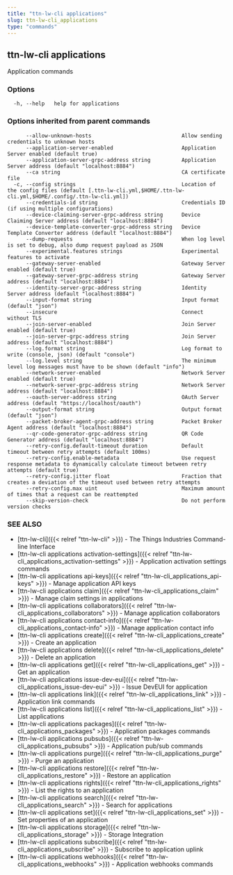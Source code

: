 ```yaml
---
title: "ttn-lw-cli applications"
slug: ttn-lw-cli_applications
type: "commands"
---
```


## ttn-lw-cli applications

Application commands

### Options

```
  -h, --help   help for applications
```

### Options inherited from parent commands

```
      --allow-unknown-hosts                             Allow sending credentials to unknown hosts
      --application-server-enabled                      Application Server enabled (default true)
      --application-server-grpc-address string          Application Server address (default "localhost:8884")
      --ca string                                       CA certificate file
  -c, --config strings                                  Location of the config files (default [.ttn-lw-cli.yml,$HOME/.ttn-lw-cli.yml,$HOME/.config/.ttn-lw-cli.yml])
      --credentials-id string                           Credentials ID (if using multiple configurations)
      --device-claiming-server-grpc-address string      Device Claiming Server address (default "localhost:8884")
      --device-template-converter-grpc-address string   Device Template Converter address (default "localhost:8884")
      --dump-requests                                   When log level is set to debug, also dump request payload as JSON
      --experimental.features strings                   Experimental features to activate
      --gateway-server-enabled                          Gateway Server enabled (default true)
      --gateway-server-grpc-address string              Gateway Server address (default "localhost:8884")
      --identity-server-grpc-address string             Identity Server address (default "localhost:8884")
      --input-format string                             Input format (default "json")
      --insecure                                        Connect without TLS
      --join-server-enabled                             Join Server enabled (default true)
      --join-server-grpc-address string                 Join Server address (default "localhost:8884")
      --log.format string                               Log format to write (console, json) (default "console")
      --log.level string                                The minimum level log messages must have to be shown (default "info")
      --network-server-enabled                          Network Server enabled (default true)
      --network-server-grpc-address string              Network Server address (default "localhost:8884")
      --oauth-server-address string                     OAuth Server address (default "https://localhost/oauth")
      --output-format string                            Output format (default "json")
      --packet-broker-agent-grpc-address string         Packet Broker Agent address (default "localhost:8884")
      --qr-code-generator-grpc-address string           QR Code Generator address (default "localhost:8884")
      --retry-config.default-timeout duration           Default timeout between retry attempts (default 100ms)
      --retry-config.enable-metadata                    Use request response metadata to dynamically calculate timeout between retry attempts (default true)
      --retry-config.jitter float                       Fraction that creates a deviation of the timeout used between retry attempts
      --retry-config.max uint                           Maximum amount of times that a request can be reattempted
      --skip-version-check                              Do not perform version checks
```

### SEE ALSO

* [ttn-lw-cli]({{< relref "ttn-lw-cli" >}})	 - The Things Industries Command-line Interface
* [ttn-lw-cli applications activation-settings]({{< relref "ttn-lw-cli_applications_activation-settings" >}})	 - Application activation settings commands
* [ttn-lw-cli applications api-keys]({{< relref "ttn-lw-cli_applications_api-keys" >}})	 - Manage application API keys
* [ttn-lw-cli applications claim]({{< relref "ttn-lw-cli_applications_claim" >}})	 - Manage claim settings in applications
* [ttn-lw-cli applications collaborators]({{< relref "ttn-lw-cli_applications_collaborators" >}})	 - Manage application collaborators
* [ttn-lw-cli applications contact-info]({{< relref "ttn-lw-cli_applications_contact-info" >}})	 - Manage application contact info
* [ttn-lw-cli applications create]({{< relref "ttn-lw-cli_applications_create" >}})	 - Create an application
* [ttn-lw-cli applications delete]({{< relref "ttn-lw-cli_applications_delete" >}})	 - Delete an application
* [ttn-lw-cli applications get]({{< relref "ttn-lw-cli_applications_get" >}})	 - Get an application
* [ttn-lw-cli applications issue-dev-eui]({{< relref "ttn-lw-cli_applications_issue-dev-eui" >}})	 - Issue DevEUI for application
* [ttn-lw-cli applications link]({{< relref "ttn-lw-cli_applications_link" >}})	 - Application link commands
* [ttn-lw-cli applications list]({{< relref "ttn-lw-cli_applications_list" >}})	 - List applications
* [ttn-lw-cli applications packages]({{< relref "ttn-lw-cli_applications_packages" >}})	 - Application packages commands
* [ttn-lw-cli applications pubsubs]({{< relref "ttn-lw-cli_applications_pubsubs" >}})	 - Application pub/sub commands
* [ttn-lw-cli applications purge]({{< relref "ttn-lw-cli_applications_purge" >}})	 - Purge an application
* [ttn-lw-cli applications restore]({{< relref "ttn-lw-cli_applications_restore" >}})	 - Restore an application
* [ttn-lw-cli applications rights]({{< relref "ttn-lw-cli_applications_rights" >}})	 - List the rights to an application
* [ttn-lw-cli applications search]({{< relref "ttn-lw-cli_applications_search" >}})	 - Search for applications
* [ttn-lw-cli applications set]({{< relref "ttn-lw-cli_applications_set" >}})	 - Set properties of an application
* [ttn-lw-cli applications storage]({{< relref "ttn-lw-cli_applications_storage" >}})	 - Storage Integration
* [ttn-lw-cli applications subscribe]({{< relref "ttn-lw-cli_applications_subscribe" >}})	 - Subscribe to application uplink
* [ttn-lw-cli applications webhooks]({{< relref "ttn-lw-cli_applications_webhooks" >}})	 - Application webhooks commands

